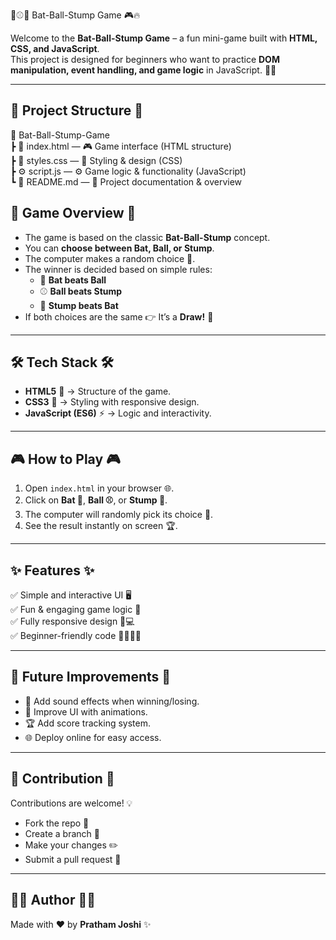  🏏⚾🥎 Bat-Ball-Stump Game 🎮🔥  

Welcome to the **Bat-Ball-Stump Game** – a fun mini-game built with **HTML, CSS, and JavaScript**.  
This project is designed for beginners who want to practice **DOM manipulation, event handling, and game logic** in JavaScript. 🚀✨  

---

## 📂 Project Structure 📂

📁 Bat-Ball-Stump-Game  
 ┣ 📄 index.html   — 🎮 Game interface (HTML structure)  
 ┣ 🎨 styles.css   — 🎨 Styling & design (CSS)  
 ┣ ⚙️ script.js    — ⚙️ Game logic & functionality (JavaScript)  
 ┗ 📘 README.md    — 📘 Project documentation & overview

## 🎯 Game Overview 🎯  

- The game is based on the classic **Bat-Ball-Stump** concept.  
- You can **choose between Bat, Ball, or Stump**.  
- The computer makes a random choice 🤖.  
- The winner is decided based on simple rules:  
  - 🏏 **Bat beats Ball**  
  - ⚾ **Ball beats Stump**  
  - 🥎 **Stump beats Bat**  
- If both choices are the same 👉 It’s a **Draw!** 🤝  

---

## 🛠️ Tech Stack 🛠️  

- **HTML5** 📄 → Structure of the game.  
- **CSS3** 🎨 → Styling with responsive design.  
- **JavaScript (ES6)** ⚡ → Logic and interactivity.  

---

## 🎮 How to Play 🎮  

1. Open `index.html` in your browser 🌐.  
2. Click on **Bat 🏏**, **Ball ⚾**, or **Stump 🥎**.  
3. The computer will randomly pick its choice 🤖.  
4. See the result instantly on screen 🏆.  

---

## ✨ Features ✨  

✅ Simple and interactive UI 🖥️  
✅ Fun & engaging game logic 🎲  
✅ Fully responsive design 📱💻  
✅ Beginner-friendly code 👨‍💻👩‍💻  

---

## 🚀 Future Improvements 🚀  

- 🎵 Add sound effects when winning/losing.  
- 🎨 Improve UI with animations.  
- 🏆 Add score tracking system.  
- 🌐 Deploy online for easy access.  

---

## 🙌 Contribution 🙌  

Contributions are welcome! 💡  
- Fork the repo 🍴  
- Create a branch 🌿  
- Make your changes ✏️  
- Submit a pull request 🔁  

---

## 👨‍💻 Author 👨‍💻  

Made with ❤️ by **Pratham Joshi** ✨



